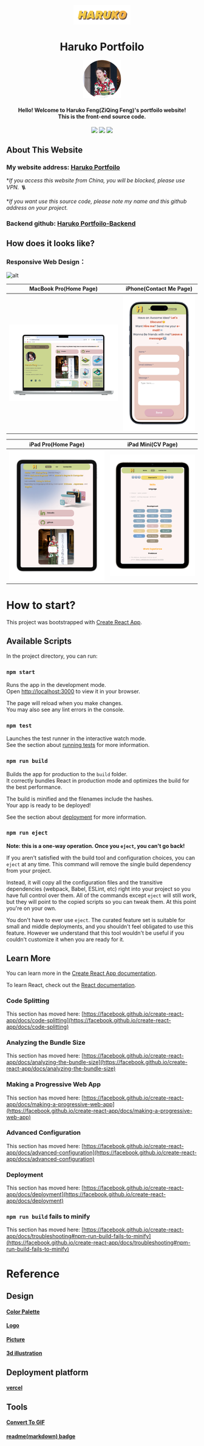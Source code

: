 <div align="center">
    <img src="./src/assets/biglogo.png" style="width:150px">
    <h1>Haruko Portfoilo</h1>
</div>

<div align="center">
    <img src="./src/assets/avatar.png" style="width:100px">
    <h4 >Hello! Welcome to Haruko Feng(ZiQing Feng)'s portfoilo website!<br/> This is the front-end source code.</h4>
</div>

<p align="center">
<a herf="https://github.com/Fengziqing"><img src="https://img.shields.io/badge/Github-ZiQing-yellow?style=for-the-badge&logo=Github"></img></a>
<a href="http://www.linkedin.com/in/ziqing-feng"><img src="https://img.shields.io/badge/Linkedin-ZiQing-blue?style=for-the-badge&logo=Linkedin"></img></a>
<a href="https://ziqingfeng.vercel.app/"><img src="https://img.shields.io/badge/Portfoilo-Haruko-purple?style=for-the-badge"></img></a>
</p>




## About This Website
### My website address: [Haruko Portfoilo](https://ziqingfeng.vercel.app/ "haruko portfoilo")

**If you access this website from China, you will be blocked, please use VPN. 🪜*

**If you want use this source code, please note my name and this github address on your project.*
### Backend github: [Haruko Portfoilo-Backend](https://github.com/Fengziqing/vercel-express.git/ "haruko portfoilo-backend")

####

## How does it looks like?
### Responsive Web Design：

![alt](./readme-assets/response-harukoweb.gif)

MacBook Pro(Home Page)  | iPhone(Contact Me Page)
------------- | -------------
![alt](./readme-assets/macbookpro-harukoweb.png)  | ![alt](./readme-assets/iphone-harukoweb.png)

iPad Pro(Home Page)  | iPad Mini(CV Page)
------------- | -------------
![alt](./readme-assets/ipadpro-harukoweb.png)  | ![alt](./readme-assets/ipadmini-harukoweb.png)




# How to start?

This project was bootstrapped with [Create React App](https://github.com/facebook/create-react-app).

## Available Scripts

In the project directory, you can run:

### `npm start`

Runs the app in the development mode.\
Open [http://localhost:3000](http://localhost:3000) to view it in your browser.

The page will reload when you make changes.\
You may also see any lint errors in the console.

### `npm test`

Launches the test runner in the interactive watch mode.\
See the section about [running tests](https://facebook.github.io/create-react-app/docs/running-tests) for more information.

### `npm run build`

Builds the app for production to the `build` folder.\
It correctly bundles React in production mode and optimizes the build for the best performance.

The build is minified and the filenames include the hashes.\
Your app is ready to be deployed!

See the section about [deployment](https://facebook.github.io/create-react-app/docs/deployment) for more information.

### `npm run eject`

**Note: this is a one-way operation. Once you `eject`, you can't go back!**

If you aren't satisfied with the build tool and configuration choices, you can `eject` at any time. This command will remove the single build dependency from your project.

Instead, it will copy all the configuration files and the transitive dependencies (webpack, Babel, ESLint, etc) right into your project so you have full control over them. All of the commands except `eject` will still work, but they will point to the copied scripts so you can tweak them. At this point you're on your own.

You don't have to ever use `eject`. The curated feature set is suitable for small and middle deployments, and you shouldn't feel obligated to use this feature. However we understand that this tool wouldn't be useful if you couldn't customize it when you are ready for it.

## Learn More

You can learn more in the [Create React App documentation](https://facebook.github.io/create-react-app/docs/getting-started).

To learn React, check out the [React documentation](https://reactjs.org/).

### Code Splitting

This section has moved here: [https://facebook.github.io/create-react-app/docs/code-splitting](https://facebook.github.io/create-react-app/docs/code-splitting)

### Analyzing the Bundle Size

This section has moved here: [https://facebook.github.io/create-react-app/docs/analyzing-the-bundle-size](https://facebook.github.io/create-react-app/docs/analyzing-the-bundle-size)

### Making a Progressive Web App

This section has moved here: [https://facebook.github.io/create-react-app/docs/making-a-progressive-web-app](https://facebook.github.io/create-react-app/docs/making-a-progressive-web-app)

### Advanced Configuration

This section has moved here: [https://facebook.github.io/create-react-app/docs/advanced-configuration](https://facebook.github.io/create-react-app/docs/advanced-configuration)

### Deployment

This section has moved here: [https://facebook.github.io/create-react-app/docs/deployment](https://facebook.github.io/create-react-app/docs/deployment)

### `npm run build` fails to minify

This section has moved here: [https://facebook.github.io/create-react-app/docs/troubleshooting#npm-run-build-fails-to-minify](https://facebook.github.io/create-react-app/docs/troubleshooting#npm-run-build-fails-to-minify)

# Reference
## Design
#### [Color Palette](https://palettemaker.com/app)
#### [Logo](https://iconscout.com)
#### [Picture](https://www.manypixels.co/gallery)
#### [3d illustration](https://icons8.com/illustrations)
## Deployment platform
#### [vercel](https://vercel.com)
## Tools
#### [Convert To GIF](https://cloudconvert.com/)
#### [readme(markdown) badge](https://shields.io/badges)